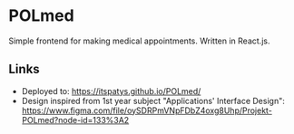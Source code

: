 # POLmed

Simple frontend for making medical appointments. Written in React.js.

## Links

* Deployed to:
https://itspatys.github.io/POLmed/
* Design inspired from 1st year subject "Applications' Interface Design":
https://www.figma.com/file/oySDRPmVNpFDbZ4oxg8Uhp/Projekt-POLmed?node-id=133%3A2
